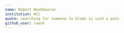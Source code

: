 ```yaml
---
name: Robert Washbourne
institution: HCC
quote: searching for someone to blame is such a pain
github_user: rawsh
---
```

